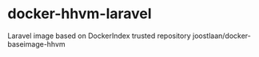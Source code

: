 docker-hhvm-laravel
===================

Laravel image based on DockerIndex trusted repository joostlaan/docker-baseimage-hhvm

